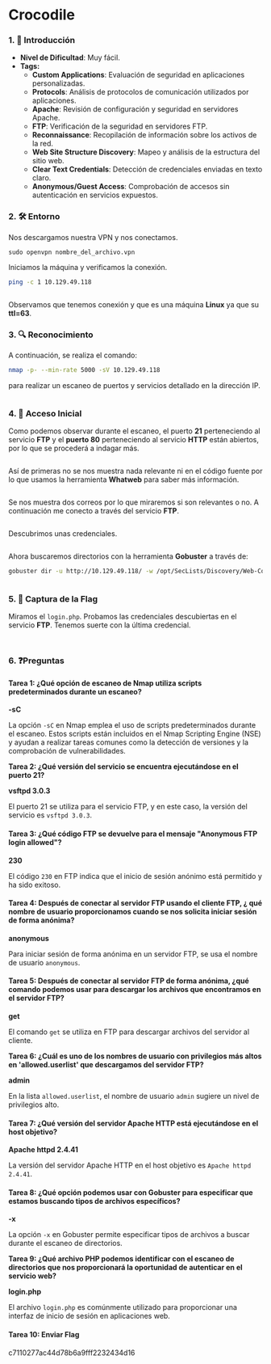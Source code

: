 # Crocodile

### 1. 📝 **Introducción**

* **Nivel de Dificultad**: Muy fácil.
* **Tags:**&#x20;
  * **Custom Applications**: Evaluación de seguridad en aplicaciones personalizadas.
  * **Protocols**: Análisis de protocolos de comunicación utilizados por aplicaciones.
  * **Apache**: Revisión de configuración y seguridad en servidores Apache.
  * **FTP**: Verificación de la seguridad en servidores FTP.
  * **Reconnaissance**: Recopilación de información sobre los activos de la red.
  * **Web Site Structure Discovery**: Mapeo y análisis de la estructura del sitio web.
  * **Clear Text Credentials**: Detección de credenciales enviadas en texto claro.
  * **Anonymous/Guest Access**: Comprobación de accesos sin autenticación en servicios expuestos.

### 2. 🛠️ **Entorno**

Nos descargamos nuestra VPN y nos conectamos.

```
sudo openvpn nombre_del_archivo.vpn
```

Iniciamos la máquina y verificamos la conexión.

```bash
ping -c 1 10.129.49.118
```

<figure><img src="../../../.gitbook/assets/image (536).png" alt=""><figcaption></figcaption></figure>

Observamos que tenemos conexión y que es una máquina **Linux** ya que su **ttl=63**.

### 3. 🔍 **Reconocimiento**

A continuación, se realiza el comando:

```bash
nmap -p- --min-rate 5000 -sV 10.129.49.118 
```

para realizar un escaneo de puertos y servicios detallado en la dirección IP.

<figure><img src="../../../.gitbook/assets/image (537).png" alt=""><figcaption></figcaption></figure>

### 4. 🚪 **Acceso Inicial**

Como podemos observar durante el escaneo, el puerto **21** perteneciendo al servicio **FTP** y el **puerto 80** perteneciendo al servicio **HTTP** están abiertos, por lo que se procederá a indagar más.

<figure><img src="../../../.gitbook/assets/image (538).png" alt=""><figcaption></figcaption></figure>

Así de primeras no se nos muestra nada relevante ni en el código fuente por lo que usamos la herramienta **Whatweb** para saber más información.

<figure><img src="../../../.gitbook/assets/image (539).png" alt=""><figcaption></figcaption></figure>

Se nos muestra dos correos por lo que miraremos si son relevantes o no. A continuación me conecto a través del servicio **FTP**.

<figure><img src="../../../.gitbook/assets/image (540).png" alt=""><figcaption></figcaption></figure>

Descubrimos unas credenciales.

<figure><img src="../../../.gitbook/assets/image (541).png" alt=""><figcaption></figcaption></figure>

Ahora buscaremos directorios con la herramienta **Gobuster** a través de:

```bash
gobuster dir -u http://10.129.49.118/ -w /opt/SecLists/Discovery/Web-Content/directory-list-2.3-small.txt -t 
```

<figure><img src="../../../.gitbook/assets/image (544).png" alt=""><figcaption></figcaption></figure>

### 5. 🔑 **Captura de la Flag**

Miramos el `login.php`. Probamos las credenciales descubiertas en el servicio **FTP**. Tenemos suerte con la última credencial.

<figure><img src="../../../.gitbook/assets/image (542).png" alt=""><figcaption></figcaption></figure>

<figure><img src="../../../.gitbook/assets/image (543).png" alt=""><figcaption></figcaption></figure>

### 6. ❓Preguntas

#### **Tarea 1: ¿Qué opción de escaneo de Nmap utiliza scripts predeterminados durante un escaneo?**

**-sC**

La opción `-sC` en Nmap emplea el uso de scripts predeterminados durante el escaneo. Estos scripts están incluidos en el Nmap Scripting Engine (NSE) y ayudan a realizar tareas comunes como la detección de versiones y la comprobación de vulnerabilidades.

**Tarea 2: ¿Qué versión del servicio se encuentra ejecutándose en el puerto 21?**

**vsftpd 3.0.3**

El puerto 21 se utiliza para el servicio FTP, y en este caso, la versión del servicio es `vsftpd 3.0.3`.

#### **Tarea 3: ¿Qué código FTP se devuelve para el mensaje "Anonymous FTP login allowed"?**

**230**

El código `230` en FTP indica que el inicio de sesión anónimo está permitido y ha sido exitoso.

#### **Tarea 4: Después de conectar al servidor FTP usando el cliente FTP, ¿ qué nombre de usuario proporcionamos cuando se nos solicita iniciar sesión de forma anónima?**

**anonymous**

Para iniciar sesión de forma anónima en un servidor FTP, se usa el nombre de usuario `anonymous`.

#### **Tarea 5: Después de conectar al servidor FTP de forma anónima, ¿qué comando podemos usar para descargar los archivos que encontramos en el servidor FTP?**

**get**

El comando `get` se utiliza en FTP para descargar archivos del servidor al cliente.

**Tarea 6: ¿Cuál es uno de los nombres de usuario con privilegios más altos en 'allowed.userlist' que descargamos del servidor FTP?**

**admin**

En la lista `allowed.userlist`, el nombre de usuario `admin` sugiere un nivel de privilegios alto.

#### **Tarea 7: ¿Qué versión del servidor Apache HTTP está ejecutándose en el host objetivo?**

**Apache httpd 2.4.41**

La versión del servidor Apache HTTP en el host objetivo es `Apache httpd 2.4.41`.

#### **Tarea 8: ¿Qué opción podemos usar con Gobuster para especificar que estamos buscando tipos de archivos específicos?**

**-x**

La opción `-x` en Gobuster permite especificar tipos de archivos a buscar durante el escaneo de directorios.

**Tarea 9: ¿Qué archivo PHP podemos identificar con el escaneo de directorios que nos proporcionará la oportunidad de autenticar en el servicio web?**

**login.php**

El archivo `login.php` es comúnmente utilizado para proporcionar una interfaz de inicio de sesión en aplicaciones web.

#### Tarea 10: Enviar Flag

c7110277ac44d78b6a9fff2232434d16

<figure><img src="../../../.gitbook/assets/image (545).png" alt=""><figcaption></figcaption></figure>
